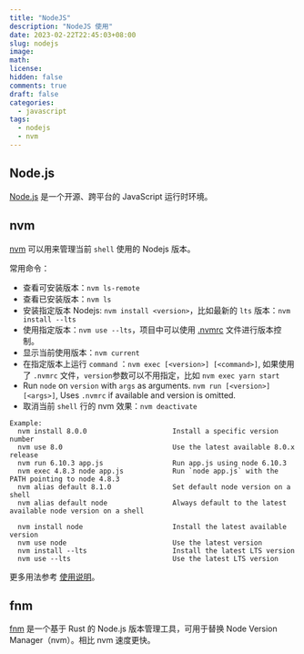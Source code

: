 ```yaml
---
title: "NodeJS"
description: "NodeJS 使用"
date: 2023-02-22T22:45:03+08:00
slug: nodejs
image:
math:
license:
hidden: false
comments: true
draft: false
categories:
  - javascript
tags:
  - nodejs
  - nvm
---
```


## Node.js

[Node.js](https://nodejs.org/zh-cn/) 是一个开源、跨平台的 JavaScript 运行时环境。

## nvm

[nvm](https://github.com/nvm-sh/nvm) 可以用来管理当前 `shell` 使用的 Nodejs 版本。

常用命令：

- 查看可安装版本：`nvm ls-remote`
- 查看已安装版本：`nvm ls`
- 安装指定版本 Nodejs: `nvm install <version>`，比如最新的 `lts` 版本：`nvm install --lts`
- 使用指定版本：`nvm use --lts`，项目中可以使用 [.nvmrc](https://github.com/nvm-sh/nvm#nvmrc) 文件进行版本控制。
- 显示当前使用版本：`nvm current`
- 在指定版本上运行 `command` ：`nvm exec [<version>] [<command>]`, 如果使用了 `.nvmrc` 文件，`version`参数可以不用指定，比如 `nvm exec yarn start`
- Run `node` on `version` with `args` as arguments. `nvm run [<version>] [<args>]`, Uses `.nvmrc` if available and version is omitted.
- 取消当前 `shell` 行的 nvm 效果：`nvm deactivate`

```shell
Example:
  nvm install 8.0.0                     Install a specific version number
  nvm use 8.0                           Use the latest available 8.0.x release
  nvm run 6.10.3 app.js                 Run app.js using node 6.10.3
  nvm exec 4.8.3 node app.js            Run `node app.js` with the PATH pointing to node 4.8.3
  nvm alias default 8.1.0               Set default node version on a shell
  nvm alias default node                Always default to the latest available node version on a shell

  nvm install node                      Install the latest available version
  nvm use node                          Use the latest version
  nvm install --lts                     Install the latest LTS version
  nvm use --lts                         Use the latest LTS version
```

更多用法参考 [使用说明](https://github.com/nvm-sh/nvm#usage)。

## fnm

[fnm](https://github.com/Schniz/fnm) 是一个基于 Rust 的 Node.js 版本管理工具，可用于替换 Node Version Manager（nvm）。相比 nvm 速度更快。
